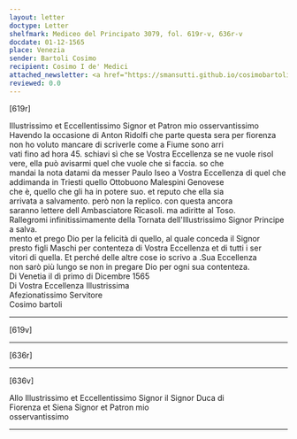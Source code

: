```yaml
---
layout: letter
doctype: Letter
shelfmark: Mediceo del Principato 3079, fol. 619r-v, 636r-v
docdate: 01-12-1565
place: Venezia
sender: Bartoli Cosimo
recipient: Cosimo I de' Medici
attached_newsletter: <a href="https://smansutti.github.io/cosimobartoli/texts/3079_142,3079_143/">3079_142,3079_143</a>
reviewed: 0.0
---
```


[619r]  
  
  
Illustrissimo et Eccellentissimo Signor et Patron mio osservantissimo  
Havendo la occasione di Anton Ridolfi che parte questa sera per fiorenza  
non ho voluto mancare di scriverle come a Fiume sono arri  
vati fino ad hora 45. schiavi sì che se Vostra Eccellenza se ne vuole risol  
vere, ella può avisarmi quel che vuole che si faccia. so che  
mandai la nota datami da messer Paulo Iseo a Vostra Eccellenza di quel che  
addimanda in Triesti quello Ottobuono Malespini Genovese  
che è, quello che gli ha in potere suo. et reputo che ella sia  
arrivata a salvamento. però non la replico. con questa ancora  
saranno lettere dell Ambasciatore Ricasoli. ma adiritte al Toso.  
Rallegromi infinitissimamente della Tornata dell'Illustrissimo Signor Principe a salva.  
mento et prego Dio per la felicità di quello, al quale conceda il Signor  
presto figli Maschi per contenteza di Vostra Eccellenza et di tutti i ser  
vitori di quella. Et perché delle altre cose io scrivo a .Sua Eccellenza  
non sarò più lungo se non in pregare Dio per ogni sua contenteza.  
Di Venetia il dì primo di Dicembre 1565  
Di Vostra Eccellenza Illustrissima  
Afezionatissimo Servitore  
Cosimo bartoli  
  
---  

[619v]  
  
  
  
---  

[636r]  
  
  
  
---  

[636v]  
  
  
Allo Illustrissimo et Eccellentissimo Signor il Signor Duca di  
Fiorenza et Siena Signor et Patron mio  
osservantissimo  
  
---  

